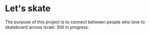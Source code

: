 # Let's skate
The purpose of this project is to connect between people who love to skateboard across Israel.
Still in progress.
